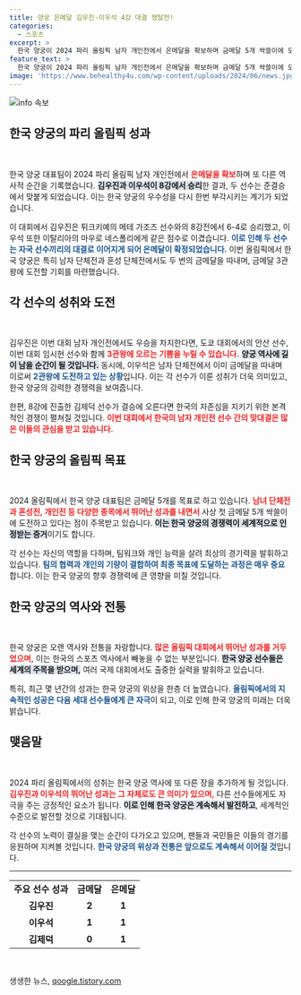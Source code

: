 ```yaml
---
title: 양궁 은메달 김우진·이우석 4강 대결 쟁탈전!
categories:
  - 스포츠
excerpt: >
  한국 양궁이 2024 파리 올림픽 남자 개인전에서 은메달을 확보하며 금메달 5개 싹쓸이에 도전한다! 김우진과 이우석의 준결승 대결이 기대되는 가운데, 김우진의 3관왕 도전이 주목받고 있다. 클릭하고 희망의 순간을 함께하세요!
feature_text: >
  한국 양궁이 2024 파리 올림픽 남자 개인전에서 은메달을 확보하며 금메달 5개 싹쓸이에 도전한다! 김우진과 이우석의 준결승 대결이 기대되는 가운데, 김우진의 3관왕 도전이 주목받고 있다. 클릭하고 희망의 순간을 함께하세요!
image: 'https://www.behealthy4u.com/wp-content/uploads/2024/06/news.jpg'
---
```


<p><img src="https://www.behealthy4u.com/wp-content/uploads/2024/06/news.jpg" alt="info 속보" /></p>

<h2 data-ke-size="size26">한국 양궁의 파리 올림픽 성과</h2>

<p data-ke-size="size16">&nbsp;</p>

<p>한국 양궁 대표팀이 2024 파리 올림픽 남자 개인전에서 <b><span style="color: #ee2323;">은메달을 확보</span></b>하며 또 다른 역사적 순간을 기록했습니다. <b><span style="background-color: #21538527;">김우진과 이우석이 8강에서 승리</span></b>한 결과, 두 선수는 준결승에서 맞붙게 되었습니다. 이는 한국 양궁의 우수성을 다시 한번 부각시키는 계기가 되었습니다. </p>

<p>이 대회에서 김우진은 튀크키예의 메테 가조즈 선수와의 8강전에서 6-4로 승리했고, 이우석 또한 이탈리아의 마우로 네스폴리에게 같은 점수로 이겼습니다. <b><span style="color: #1a5490;">이로 인해 두 선수는 자국 선수끼리의 대결로 이어지게 되어 은메달이 확정되었습니다.</span></b> 이번 올림픽에서 한국 양궁은 특히 남자 단체전과 혼성 단체전에서도 두 번의 금메달을 따내며, 금메달 3관왕에 도전할 기회를 마련했습니다.</p>

<h2 data-ke-size="size26">각 선수의 성취와 도전</h2>

<p data-ke-size="size16">&nbsp;</p>

<p>김우진은 이번 대회 남자 개인전에서도 우승을 차지한다면, 도쿄 대회에서의 안산 선수, 이번 대회 임시현 선수와 함께 <b><span style="color: #ee2323;">3관왕에 오르는 기쁨을 누릴 수 있습니다.</span></b> <b><span style="background-color: #21538527;">양궁 역사에 길이 남을 순간이 될 것입니다.</span></b> 동시에, 이우석은 남자 단체전에서 이미 금메달을 따내며 이로써 <b><span style="color: #1a5490;">2관왕에 도전하고 있는 상황</span></b>입니다. 이는 각 선수가 이룬 성취가 더욱 의미있고, 한국 양궁의 강력한 경쟁력을 보여줍니다.</p>

<p>한편, 8강에 진출한 김제덕 선수가 결승에 오른다면 한국의 자존심을 지키기 위한 본격적인 경쟁이 펼쳐질 것입니다. <b><span style="color: #ee2323;">이번 대회에서 한국의 남자 개인전 선수 간의 맞대결은 많은 이들의 관심을 받고 있습니다.</span></b> </p>

<h2 data-ke-size="size26">한국 양궁의 올림픽 목표</h2>

<p data-ke-size="size16">&nbsp;</p>

<p>2024 올림픽에서 한국 양궁 대표팀은 금메달 5개를 목표로 하고 있습니다. <b><span style="color: #ee2323;">남녀 단체전과 혼성전, 개인전 등 다양한 종목에서 뛰어난 성과를 내면서</span></b> 사상 첫 금메달 5개 싹쓸이에 도전하고 있다는 점이 주목받고 있습니다. <b><span style="background-color: #21538527;">이는 한국 양궁의 경쟁력이 세계적으로 인정받는 증거</span></b>이기도 합니다. </p>

<p>각 선수는 자신의 역할을 다하며, 팀워크와 개인 능력을 살려 최상의 경기력을 발휘하고 있습니다. <b><span style="color: #1a5490;">팀의 협력과 개인의 기량이 결합하여 최종 목표에 도달하는 과정은 매우 중요</span></b>합니다. 이는 한국 양궁의 향후 경쟁력에 큰 영향을 미칠 것입니다.</p>

<h2 data-ke-size="size26">한국 양궁의 역사와 전통</h2>

<p data-ke-size="size16">&nbsp;</p>

<p>한국 양궁은 오랜 역사와 전통을 자랑합니다. <b><span style="color: #ee2323;">많은 올림픽 대회에서 뛰어난 성과를 거두었으며,</span></b> 이는 한국의 스포츠 역사에서 빼놓을 수 없는 부분입니다. <b><span style="background-color: #21538527;">한국 양궁 선수들은 세계의 주목을 받으며,</span></b> 여러 국제 대회에서도 출중한 실력을 발휘하고 있습니다. </p>

<p>특히, 최근 몇 년간의 성과는 한국 양궁의 위상을 한층 더 높였습니다. <b><span style="color: #1a5490;">올림픽에서의 지속적인 성공은 다음 세대 선수들에게 큰 자극</span></b>이 되고, 이로 인해 한국 양궁의 미래는 더욱 밝습니다. </p>

<h2 data-ke-size="size26">맺음말</h2>

<p data-ke-size="size16">&nbsp;</p>

<p>2024 파리 올림픽에서의 성취는 한국 양궁 역사에 또 다른 장을 추가하게 될 것입니다. <b><span style="color: #ee2323;">김우진과 이우석의 뛰어난 성과는 그 자체로도 큰 의미가 있으며,</span></b> 다른 선수들에게도 자극을 주는 긍정적인 요소가 됩니다. <b><span style="background-color: #21538527;">이로 인해 한국 양궁은 계속해서 발전하고</span></b>, 세계적인 수준으로 발전할 것으로 기대됩니다.</p>

<p>각 선수의 노력이 결실을 맺는 순간이 다가오고 있으며, 팬들과 국민들은 이들의 경기를 응원하며 지켜볼 것입니다. <b><span style="color: #1a5490;">한국 양궁의 위상과 전통은 앞으로도 계속해서 이어질 것</span></b>입니다. </p>

<hr>

<table style="width: 100%;">
  <tr>
    <td style="text-align: center; height: 17px;"><b>주요 선수 성과</b></td>
    <td style="text-align: center; height: 17px;"><b>금메달</b></td>
    <td style="text-align: center; height: 17px;"><b>은메달</b></td>
  </tr>
  <tr>
    <td style="text-align: center; height: 17px;"><b>김우진</b></td>
    <td style="text-align: center; height: 17px;"><b>2</b></td>
    <td style="text-align: center; height: 17px;"><b>1</b></td>
  </tr>
  <tr>
    <td style="text-align: center; height: 17px;"><b>이우석</b></td>
    <td style="text-align: center; height: 17px;"><b>1</b></td>
    <td style="text-align: center; height: 17px;"><b>1</b></td>
  </tr>
  <tr>
    <td style="text-align: center; height: 17px;"><b>김제덕</b></td>
    <td style="text-align: center; height: 17px;"><b>0</b></td>
    <td style="text-align: center; height: 17px;"><b>1</b></td>
  </tr>
</table> 

<p data-ke-size="size16">&nbsp;</p>
생생한 뉴스, <a href="https://qoogle.tistory.com" rel="dofollow">qoogle.tistory.com</a>


